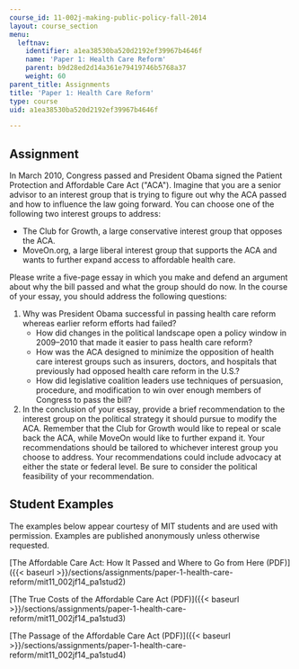 ```yaml
---
course_id: 11-002j-making-public-policy-fall-2014
layout: course_section
menu:
  leftnav:
    identifier: a1ea38530ba520d2192ef39967b4646f
    name: 'Paper 1: Health Care Reform'
    parent: b9d28ed2d14a361e79419746b5768a37
    weight: 60
parent_title: Assignments
title: 'Paper 1: Health Care Reform'
type: course
uid: a1ea38530ba520d2192ef39967b4646f

---
```


Assignment
----------

In March 2010, Congress passed and President Obama signed the Patient Protection and Affordable Care Act ("ACA"). Imagine that you are a senior advisor to an interest group that is trying to figure out why the ACA passed and how to influence the law going forward. You can choose one of the following two interest groups to address:

*   The Club for Growth, a large conservative interest group that opposes the ACA.
*   MoveOn.org, a large liberal interest group that supports the ACA and wants to further expand access to affordable health care.

Please write a five-page essay in which you make and defend an argument about why the bill passed and what the group should do now. In the course of your essay, you should address the following questions:

1.  Why was President Obama successful in passing health care reform whereas earlier reform efforts had failed?
    *   How did changes in the political landscape open a policy window in 2009–2010 that made it easier to pass health care reform?
    *   How was the ACA designed to minimize the opposition of health care interest groups such as insurers, doctors, and hospitals that previously had opposed health care reform in the U.S.?
    *   How did legislative coalition leaders use techniques of persuasion, procedure, and modification to win over enough members of Congress to pass the bill?
2.  In the conclusion of your essay, provide a brief recommendation to the interest group on the political strategy it should pursue to modify the ACA. Remember that the Club for Growth would like to repeal or scale back the ACA, while MoveOn would like to further expand it. Your recommendations should be tailored to whichever interest group you choose to address. Your recommendations could include advocacy at either the state or federal level. Be sure to consider the political feasibility of your recommendation.

Student Examples
----------------

The examples below appear courtesy of MIT students and are used with permission. Examples are published anonymously unless otherwise requested.

[The Affordable Care Act: How It Passed and Where to Go from Here (PDF)]({{< baseurl >}}/sections/assignments/paper-1-health-care-reform/mit11_002jf14_pa1stud2)

[The True Costs of the Affordable Care Act (PDF)]({{< baseurl >}}/sections/assignments/paper-1-health-care-reform/mit11_002jf14_pa1stud3)

[The Passage of the Affordable Care Act (PDF)]({{< baseurl >}}/sections/assignments/paper-1-health-care-reform/mit11_002jf14_pa1stud4)